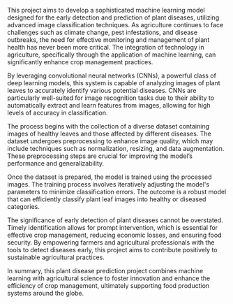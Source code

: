 This project aims to develop a sophisticated machine learning model designed for the early detection and prediction of plant diseases, utilizing advanced image classification techniques. As agriculture continues to face challenges such as climate change, pest infestations, and disease outbreaks, the need for effective monitoring and management of plant health has never been more critical. The integration of technology in agriculture, specifically through the application of machine learning, can significantly enhance crop management practices.

By leveraging convolutional neural networks (CNNs), a powerful class of deep learning models, this system is capable of analyzing images of plant leaves to accurately identify various potential diseases. CNNs are particularly well-suited for image recognition tasks due to their ability to automatically extract and learn features from images, allowing for high levels of accuracy in classification.

The process begins with the collection of a diverse dataset containing images of healthy leaves and those affected by different diseases. The dataset undergoes preprocessing to enhance image quality, which may include techniques such as normalization, resizing, and data augmentation. These preprocessing steps are crucial for improving the model’s performance and generalizability.

Once the dataset is prepared, the model is trained using the processed images. The training process involves iteratively adjusting the model's parameters to minimize classification errors. The outcome is a robust model that can efficiently classify plant leaf images into healthy or diseased categories.

The significance of early detection of plant diseases cannot be overstated. Timely identification allows for prompt intervention, which is essential for effective crop management, reducing economic losses, and ensuring food security. By empowering farmers and agricultural professionals with the tools to detect diseases early, this project aims to contribute positively to sustainable agricultural practices.

In summary, this plant disease prediction project combines machine learning with agricultural science to foster innovation and enhance the efficiency of crop management, ultimately supporting food production systems around the globe.
